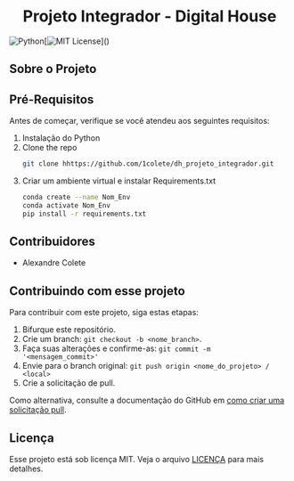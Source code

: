 <h1 align="center"> Projeto Integrador - Digital House </h1>

![Python](https://img.shields.io/badge/python-3670A0?style=for-the-badge&logo=python&logoColor=ffdd54)[![MIT License](https://img.shields.io/apm/l/atomic-design-ui.svg?)]() 

## Sobre o Projeto




## Pré-Requisitos

Antes de começar, verifique se você atendeu aos seguintes requisitos:

1. Instalação do Python
2. Clone the repo
   ```sh
   git clone hhttps://github.com/1colete/dh_projeto_integrador.git
   ```
3. Criar um ambiente virtual e instalar Requirements.txt
   ```sh
   conda create --name Nom_Env
   conda activate Nom_Env
   pip install -r requirements.txt 
   ```



## Contribuidores<br>

- Alexandre Colete


## Contribuindo com esse projeto

Para contribuir com este projeto, siga estas etapas:

1. Bifurque este repositório.
2. Crie um branch: `git checkout -b <nome_branch>`.
3. Faça suas alterações e confirme-as: `git commit -m '<mensagem_commit>'`
4. Envie para o branch original: `git push origin <nome_do_projeto> / <local>`
5. Crie a solicitação de pull.

Como alternativa, consulte a documentação do GitHub em [como criar uma solicitação pull](https://docs.github.com/pt/github/collaborating-with-pull-requests/proposing-changes-to-your-work-with-pull-requests/creating-a-pull-request).

## Licença

Esse projeto está sob licença MIT. Veja o arquivo [LICENÇA](https://github.com/1colete/dh_projeto_integrador/blob/main/LICENSE.md) para mais detalhes.


